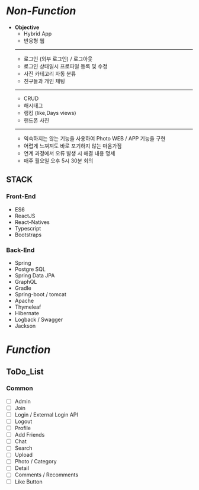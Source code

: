 # **_Non-Function_**

- **Objective**
  - Hybrid App
  - 반응형 웹
  ***
  - 로그인 (외부 로그인) / 로그아웃
  - 로그인 상태일시 프로파일 등록 및 수정
  - 사진 카테고리 자동 분류
  - 친구들과 개인 채팅
  ***
  - CRUD
  - 해시태그
  - 랭킹 (like,Days views)
  - 핸드폰 사진
  ***
  - 익숙하지는 않는 기능을 사용하여 Photo WEB / APP 기능을 구현
  - 어렵게 느껴져도 바로 포기하지 않는 마음가짐
  - 연계 과정에서 오류 발생 시 해결 내용 명세
  - 매주 월요일 오후 5시 30분 회의

## STACK

### Front-End

- ES6
- ReactJS
- React-Natives
- Typescript
- Bootstraps

### Back-End

- Spring
- Postgre SQL
- Spring Data JPA
- GraphQL
- Gradle
- Spring-boot / tomcat
- Apache
- Thymeleaf
- Hibernate
- Logback / Swagger
- Jackson

# _Function_

## ToDo_List

### Common

- [ ] Admin
- [ ] Join
- [ ] Login / External Login API
- [ ] Logout
- [ ] Profile
- [ ] Add Friends
- [ ] Chat
- [ ] Search
- [ ] Upload
- [ ] Photo / Category
- [ ] Detail
- [ ] Comments / Recomments
- [ ] Like Button
